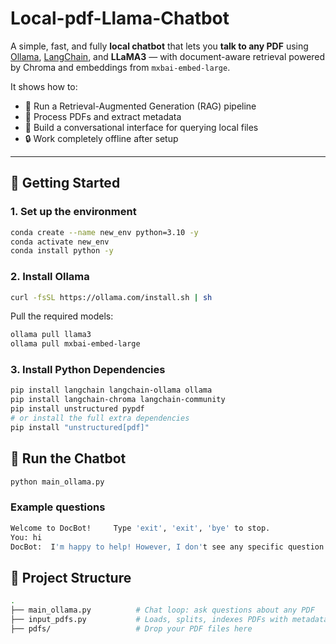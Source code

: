 # Local-pdf-Llama-Chatbot

A simple, fast, and fully **local chatbot** that lets you **talk to any PDF** using [Ollama](https://ollama.com), [LangChain](https://www.langchain.com/), and **LLaMA3** — with document-aware retrieval powered by Chroma and embeddings from `mxbai-embed-large`.

It shows how to:
- 🧠 Run a Retrieval-Augmented Generation (RAG) pipeline
- 📄 Process PDFs and extract metadata
- 💬 Build a conversational interface for querying local files
- 🔒 Work completely offline after setup

---

## 🚀 Getting Started

### 1. Set up the environment

```bash
conda create --name new_env python=3.10 -y
conda activate new_env
conda install python -y
```

### 2. Install Ollama

```bash
curl -fsSL https://ollama.com/install.sh | sh
```

Pull the required models:

```bash
ollama pull llama3
ollama pull mxbai-embed-large
```

### 3. Install Python Dependencies
```bash
pip install langchain langchain-ollama ollama
pip install langchain-chroma langchain-community
pip install unstructured pypdf
# or install the full extra dependencies
pip install "unstructured[pdf]"
```


## 💬 Run the Chatbot

```bash
python main_ollama.py
```

### Example questions

```bash
Welcome to DocBot!     Type 'exit', 'exit', 'bye' to stop.
You: hi
DocBot:  I'm happy to help! However, I don't see any specific question or PDF information provided. Could you please clarify what you would like me to answer?
```

## 📁 Project Structure
```bash
.
├── main_ollama.py          # Chat loop: ask questions about any PDF
├── input_pdfs.py           # Loads, splits, indexes PDFs with metadata
├── pdfs/                   # Drop your PDF files here
```

